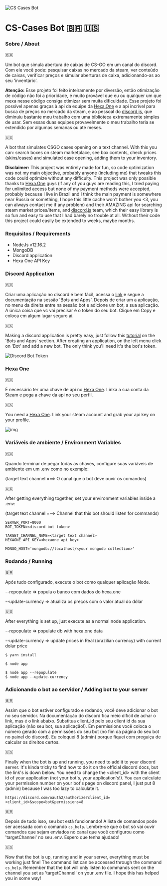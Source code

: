 ![CS Cases Bot](https://i.imgur.com/SUvdwFA.png)
# CS-Cases Bot 🇧🇷 🇺🇸

### Sobre / About
🇧🇷

Um bot que simula abertura de caixas de CS-GO em um canal do discord. Com ele você pode: pesquisar caixas no mercado da steam, ver conteúdo de caixas, verificar preços e simular aberturas de caixa, adicionando-as ao seu 'inventário'.

**Atenção:** Esse projeto foi feito inteiramente por diversão, então otimização de código não foi a prioridade, é muito provável que eu ou qualquer um que mexa nesse código consiga otimizar sem muita dificuldade. Esse projeto foi possível apenas graças à api da equipe da [Hexa.One](https://hexa.one) e a api incrível para busca de preços no mercado da steam, e ao pessoal do [discord.js](https://discord.js.org/#/), que diminuiu bastante meu trabalho com uma biblioteca extremamente simples de usar. Sem essas duas equipes provavelmente o meu trabalho teria se extendido por algumas semanas ou até meses.

🇺🇸

A bot that simulates CSGO cases opening on a text channel. With this you can: search boxes on steam marketplace, see box contents, check prices (skins/cases) and simulated case opening, adding them to your inventory.

**Disclaimer:** This project was entirely made for fun, so code optimization was not my main objective, probably anyone (including me) that tweaks this code could optimize without any difficulty. This project was only possible thanks to [Hexa.One](https://hexa.one) guys (if any of you guys are reading this, I tried paying for unlimited access but none of my payment methods were accepted, probably because I live in Brazil and I think the main payment is somewhere near Russia or something, I hope this little cache won't bother you <3, you can always contact me if any problem) and their AMAZING api for searching steam market prices/items, and [discord.js](https://discord.js.org/#/) team, which their easy library is so fun and easy to use that I had barely no trouble at all. Without their code this project could easily be extended to weeks, maybe months.


### Requisitos / Requirements

- NodeJs v12.16.2
- MongoDB
- Discord application
- Hexa One API Key


### Discord Application
🇧🇷

Criar uma aplicação no discord é bem fácil, acessa o [link](https://discord.com/developers/docs/intro) e segue a documentação na sessão 'Bots and Apps'. Depois de criar um a aplicação, no menu da direita entre na sessão bot e adicione um bot, a sua aplicação. A única coisa que vc vai precisar é o token do seu bot. Clique em Copy e coloca em algum lugar seguro aí.

🇺🇸

Making a discord application is pretty easy, just follow this [tutorial](https://discord.com/developers/docs/intro) on the 'Bots and Apps' section. After creating an application, on the left menu click on 'Bot' and add a new bot. The only think you'll need it's the bot's token.

![Discord Bot Token](https://i.imgur.com/qsW4apv.png)


### Hexa One
🇧🇷

É necessário ter uma chave de api no [Hexa One](https://hexa.one). Linka a sua conta da Steam e pega a chave da api no seu perfil.

🇺🇸

You need a [Hexa One](https://hexa.one). Link your steam account and grab your api key on your profile.


![img](https://i.imgur.com/TBK17iT.png)


### Variáveis de ambiente / Environment Variables
🇧🇷

Quando terminar de pegar todas as chaves, configure suas variáveis de ambiente em um .env como no exemplo:

(target text channel ===> O canal que o bot deve ouvir os comandos)

🇺🇸

After getting everything together, set your environment variables inside a .env:

(target text channel ===> Channel that this bot should listen for commands)

```
SERVER_PORT=8000
BOT_TOKEN=<discord bot token>

TARGET_CHANNEL_NAME=<target text channel>
HEXAONE_API_KEY=<hexaone api key>

MONGO_HOST='mongodb://localhost/<your mongodb collection>'
```

### Rodando / Running
🇧🇷

Após tudo configurado, execute o bot como qualquer aplicação Node.

--repopulate => popula o banco com dados do hexa.one

--update-currency => atualiza os preços com o valor atual do dólar

🇺🇸

After everything is set up, just execute as a normal node application.

--repopulate => populate db with hexa.one data

--update-currency => update prices in Real (brazilian currency) with current dolar price


```
$ yarn install

$ node app

$ node app --repopulate
$ node app --update-currency
```

### Adicionando o bot ao servidor / Adding bot to your server
🇧🇷

Assim que o bot estiver configurado e rodando, você deve adicionar o bot no seu servidor. Na documentação do discord fica meio difícil de achar o link, mas é o link abaixo. Substitua client_id pelo seu client id da sua aplicação (não seu bot, sua aplicação!). Em permissions você coloca o número gerado com a permissões do seu bot (no fim da página do seu bot no painel do discord). Eu coloquei 8 (admin) porque fiquei com preguiça de calcular os direitos certos.
 
🇺🇸

Finally when the bot is up and running, you need to add it to your discord server. It's kinda tricky to find how to do it on the official discord docs, but the link's is down below. You need to change the <client_id> with the client id of your application (not your bot's, your application's!). You can calculate your permission number on your bot's page on discord panel, I just put 8 (admin) because I was too lazy to calculate it.

```
https://discord.com/oauth2/authorize?client_id=<client_id>&scope=bot&permissions=8
```

🇧🇷

Depois de tudo isso, seu bot está funcionando! A lista de comandos pode ser acessada com o comando ```cs_help```. Lembre-se que o bot só vai ouvir comandos que sejam enviados no canal que você configurou como 'targetChannel' no seu .env. Espero que tenha ajudado!


🇺🇸

Now that the bot is up, running and in your server, everything must be working just fine! The command list can be accessed through the command ```cs_help```. Remember that the bot will only listen to commands sent on the channel you set as 'targetChannel' on your .env file. I hope this has helped you in some way!
